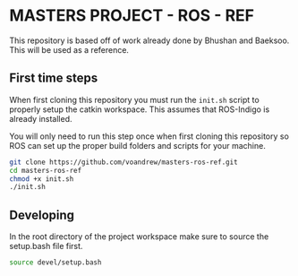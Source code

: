 # MASTERS PROJECT - ROS - REF

This repository is based off of work already done by Bhushan and Baeksoo. This will be used as a reference.

## First time steps 

When first cloning this repository you must run the `init.sh` script to properly setup the catkin workspace. This assumes that ROS-Indigo is already installed. 

You will only need to run this step once when first cloning this repository so ROS can set up the proper build folders and scripts for your machine.

```sh
git clone https://github.com/voandrew/masters-ros-ref.git
cd masters-ros-ref
chmod +x init.sh
./init.sh
```

## Developing

In the root directory of the project workspace make sure to source the setup.bash file first.

```sh
source devel/setup.bash
```

